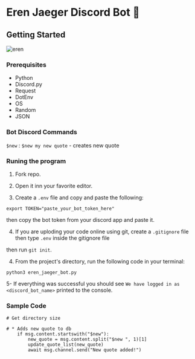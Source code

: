 # Eren Jaeger Discord Bot 🤖

## Getting Started

![eren](https://res.cloudinary.com/abetavarez/image/upload/v1608764284/eren_transform_fka9eb.gif)

### Prerequisites

- Python
- Discord.py
- Request
- DotEnv
- OS
- Random
- JSON

### Bot Discord Commands

`$new` :
`$new my new quote` - creates new quote 

### Runing the program

1. Fork repo.

2. Open it inn your favorite editor.

3. Create a `.env` file and copy and paste the following:

`export TOKEN="paste_your_bot_token_here"`

then copy the bot token from your discord app and paste it.

4. If you are uploding your code online using git, create a `.gitignore` file then type `.env` inside the gitignore file

then run `git init`.

4. From the project's directory, run the following code in your terminal:

```
python3 eren_jaeger_bot.py
```

5- If everything was successful you should see `We have logged in as <discord_bot_name>` printed to the console.

### Sample Code

```
# Get directory size

# * Adds new quote to db
    if msg.content.startswith("$new"):
        new_quote = msg.content.split("$new ", 1)[1]
        update_quote_list(new_quote)
        await msg.channel.send("New quote added!")
```
